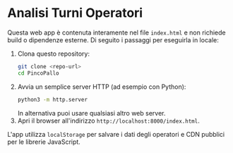 # Analisi Turni Operatori

Questa web app è contenuta interamente nel file `index.html` e non richiede build o dipendenze esterne.
Di seguito i passaggi per eseguirla in locale:

1. Clona questo repository:
   ```bash
   git clone <repo-url>
   cd PincoPallo
   ```
2. Avvia un semplice server HTTP (ad esempio con Python):
   ```bash
   python3 -m http.server
   ```
   In alternativa puoi usare qualsiasi altro web server.
3. Apri il browser all'indirizzo `http://localhost:8000/index.html`.

L'app utilizza `localStorage` per salvare i dati degli operatori e CDN pubblici per le librerie JavaScript.
